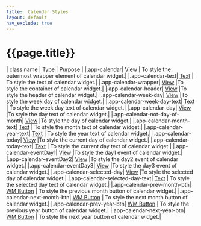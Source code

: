 ```yaml
---
title:  Calendar Styles
layout: default
nav_exclude: true
---
```

# {{page.title}}

| class name  | Type | Purpose |
|.app-calendar| [View](../view.style.html) | To style the outermost wrapper element of calendar widget.|
|.app-calendar-text| [Text](../text.style.html) | To style the text of calendar widget.|
|.app-calendar-wrapper| [View](../view.style.html) |To style the container of calendar widget.|
|.app-calendar-header| [View](../view.style.html) |To style the header of calendar widget.|
|.app-calendar-week-day| [View](../view.style.html) |To style the week day of calendar widget.|
|.app-calendar-week-day-text| [Text](../text.style.html) | To style the week day text of calendar widget.|
|.app-calendar-day| [View](../view.style.html) |To style the day text of calendar widget.|
|.app-calendar-not-day-of-month| [View](../view.style.html) |To style the day of calendar widget.|
|.app-calendar-month-text| [Text](../text.style.html) | To style the month text of calendar widget.|
|.app-calendar-year-text| [Text](../text.style.html) | To style the year text of calendar widget.|
|.app-calendar-today| [View](../view.style.html) |To style the current day of calendar widget.|
|.app-calendar-today-text| [Text](../text.style.html) | To style the current day text of calendar widget.|
|.app-calendar-eventDay1| [View](../view.style.html) |To style the day1 event of calendar widget.|
|.app-calendar-eventDay2| [View](../view.style.html) |To style the day2 event of calendar widget.|
|.app-calendar-eventDay3| [View](../view.style.html) |To style the day3 event of calendar widget.|
|.app-calendar-selected-day| [View](../view.style.html) |To style the selected day of calendar widget.|
|.app-calendar-selected-day-text| [Text](../text.style.html) | To style the selected day text of calendar widget.|
|.app-calendar-prev-month-btn| [WM Button](../basic/button.style.html) | To style the previous month button of calendar widget.|
|.app-calendar-next-month-btn| [WM Button](../basic/button.style.html) | To style the next month button of calendar widget.|
|.app-calendar-prev-year-btn| [WM Button](../basic/button.style.html) | To style the previous year button of calendar widget.|
|.app-calendar-next-year-btn| [WM Button](../basic/button.style.html) | To style the next year button of calendar widget.|

